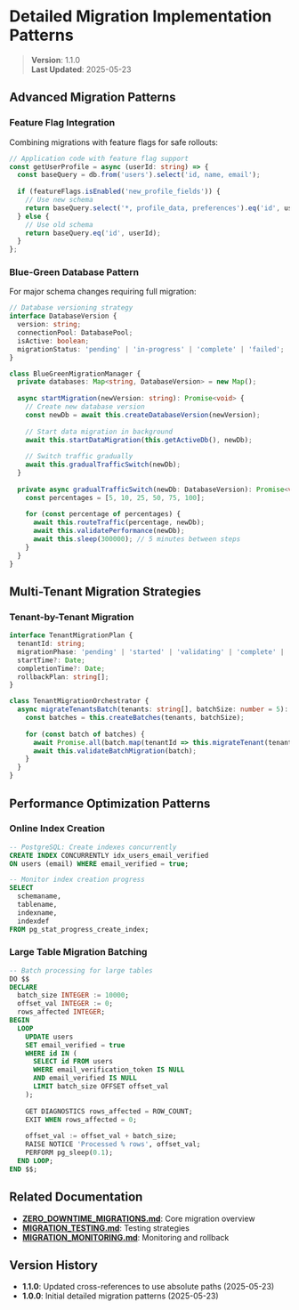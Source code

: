 
# Detailed Migration Implementation Patterns

> **Version**: 1.1.0  
> **Last Updated**: 2025-05-23

## Advanced Migration Patterns

### Feature Flag Integration

Combining migrations with feature flags for safe rollouts:

```typescript
// Application code with feature flag support
const getUserProfile = async (userId: string) => {
  const baseQuery = db.from('users').select('id, name, email');
  
  if (featureFlags.isEnabled('new_profile_fields')) {
    // Use new schema
    return baseQuery.select('*, profile_data, preferences').eq('id', userId);
  } else {
    // Use old schema
    return baseQuery.eq('id', userId);
  }
};
```

### Blue-Green Database Pattern

For major schema changes requiring full migration:

```typescript
// Database versioning strategy
interface DatabaseVersion {
  version: string;
  connectionPool: DatabasePool;
  isActive: boolean;
  migrationStatus: 'pending' | 'in-progress' | 'complete' | 'failed';
}

class BlueGreenMigrationManager {
  private databases: Map<string, DatabaseVersion> = new Map();
  
  async startMigration(newVersion: string): Promise<void> {
    // Create new database version
    const newDb = await this.createDatabaseVersion(newVersion);
    
    // Start data migration in background
    await this.startDataMigration(this.getActiveDb(), newDb);
    
    // Switch traffic gradually
    await this.gradualTrafficSwitch(newDb);
  }
  
  private async gradualTrafficSwitch(newDb: DatabaseVersion): Promise<void> {
    const percentages = [5, 10, 25, 50, 75, 100];
    
    for (const percentage of percentages) {
      await this.routeTraffic(percentage, newDb);
      await this.validatePerformance(newDb);
      await this.sleep(300000); // 5 minutes between steps
    }
  }
}
```

## Multi-Tenant Migration Strategies

### Tenant-by-Tenant Migration

```typescript
interface TenantMigrationPlan {
  tenantId: string;
  migrationPhase: 'pending' | 'started' | 'validating' | 'complete' | 'rolled-back';
  startTime?: Date;
  completionTime?: Date;
  rollbackPlan: string[];
}

class TenantMigrationOrchestrator {
  async migrateTenantsBatch(tenants: string[], batchSize: number = 5): Promise<void> {
    const batches = this.createBatches(tenants, batchSize);
    
    for (const batch of batches) {
      await Promise.all(batch.map(tenantId => this.migrateTenant(tenantId)));
      await this.validateBatchMigration(batch);
    }
  }
}
```

## Performance Optimization Patterns

### Online Index Creation

```sql
-- PostgreSQL: Create indexes concurrently
CREATE INDEX CONCURRENTLY idx_users_email_verified 
ON users (email) WHERE email_verified = true;

-- Monitor index creation progress
SELECT 
  schemaname,
  tablename,
  indexname,
  indexdef
FROM pg_stat_progress_create_index;
```

### Large Table Migration Batching

```sql
-- Batch processing for large tables
DO $$
DECLARE
  batch_size INTEGER := 10000;
  offset_val INTEGER := 0;
  rows_affected INTEGER;
BEGIN
  LOOP
    UPDATE users 
    SET email_verified = true 
    WHERE id IN (
      SELECT id FROM users 
      WHERE email_verification_token IS NULL 
      AND email_verified IS NULL
      LIMIT batch_size OFFSET offset_val
    );
    
    GET DIAGNOSTICS rows_affected = ROW_COUNT;
    EXIT WHEN rows_affected = 0;
    
    offset_val := offset_val + batch_size;
    RAISE NOTICE 'Processed % rows', offset_val;
    PERFORM pg_sleep(0.1);
  END LOOP;
END $$;
```

## Related Documentation

- **[ZERO_DOWNTIME_MIGRATIONS.md](src/docs/data-model/ZERO_DOWNTIME_MIGRATIONS.md)**: Core migration overview
- **[MIGRATION_TESTING.md](src/docs/data-model/MIGRATION_TESTING.md)**: Testing strategies
- **[MIGRATION_MONITORING.md](src/docs/data-model/MIGRATION_MONITORING.md)**: Monitoring and rollback

## Version History

- **1.1.0**: Updated cross-references to use absolute paths (2025-05-23)
- **1.0.0**: Initial detailed migration patterns (2025-05-23)
